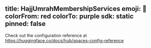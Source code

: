 title: HajjUmrahMembershipServices
emoji: 🐨
colorFrom: red
colorTo: purple
sdk: static
pinned: false
---

Check out the configuration reference at https://huggingface.co/docs/hub/spaces-config-reference
